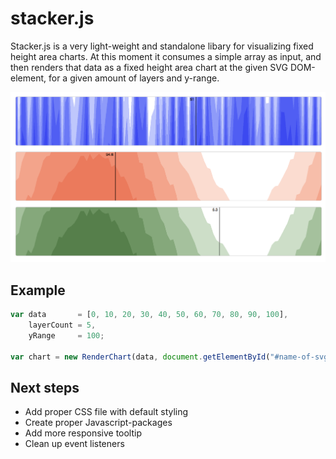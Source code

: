 # stacker.js
Stacker.js is a very light-weight and standalone libary for visualizing fixed height area charts. At this moment it consumes a simple array as input, and then renders that data as a fixed height area chart at the given SVG DOM-element, for a given amount of layers and y-range.

![Screenshot](/screenshot.png?raw=true "Screenshot of Stacker.js")

## Example

```javascript
var data       = [0, 10, 20, 30, 40, 50, 60, 70, 80, 90, 100],
    layerCount = 5,
    yRange     = 100;
    
var chart = new RenderChart(data, document.getElementById("#name-of-svg"), layerCount, yRange);
```

## Next steps

* Add proper CSS file with default styling
* Create proper Javascript-packages
* Add more responsive tooltip
* Clean up event listeners
